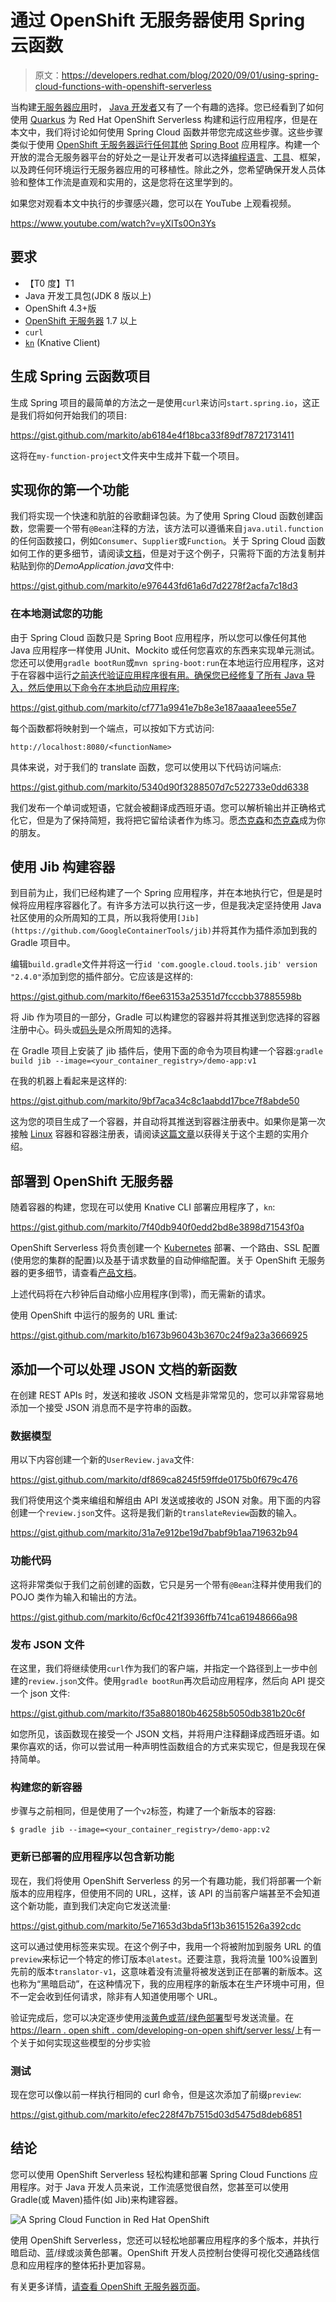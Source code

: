 # 通过 OpenShift 无服务器使用 Spring 云函数

> 原文：<https://developers.redhat.com/blog/2020/09/01/using-spring-cloud-functions-with-openshift-serverless>

当构建[无服务器应用](https://developers.redhat.com/topics/serverless-architecture)时， [Java 开发者](https://developers.redhat.com/topics/enterprise-java)又有了一个有趣的选择。您已经看到了如何使用 [Quarkus](https://developers.redhat.com/products/quarkus/getting-started) 为 Red Hat OpenShift Serverless 构建和运行应用程序，但是在本文中，我们将讨论如何使用 Spring Cloud 函数并带您完成这些步骤。这些步骤类似于使用 [OpenShift 无服务器运行任何其他](https://openshift.com/serverless) [Spring Boot](https://developers.redhat.com/topics/spring-boot) 应用程序。构建一个开放的混合无服务器平台的好处之一是让开发者可以选择[编程语言](https://developers.redhat.com/blog/category/languages-compilers/)、[工具](https://developers.redhat.com/topics/developer-tools)、框架，以及跨任何环境运行无服务器应用的可移植性。除此之外，您希望确保开发人员体验和整体工作流是直观和实用的，这是您将在这里学到的。

如果您对观看本文中执行的步骤感兴趣，您可以在 YouTube 上观看视频。

https://www.youtube.com/watch?v=yXlTs0On3Ys

## 要求

*   【T0 度】T1
*   Java 开发工具包(JDK 8 版以上)
*   OpenShift 4.3+版
*   [OpenShift 无服务器](https://openshift.com/serverless) 1.7 以上
*   `curl`
*   [`kn`](https://docs.openshift.com/container-platform/4.4/serverless/installing_serverless/installing-kn.html) (Knative Client)

## 生成 Spring 云函数项目

生成 Spring 项目的最简单的方法之一是使用`curl`来访问`start.spring.io`，这正是我们将如何开始我们的项目:

https://gist.github.com/markito/ab6184e4f18bca33f89df78721731411

这将在`my-function-project`文件夹中生成并下载一个项目。

## 实现你的第一个功能

我们将实现一个快速和肮脏的谷歌翻译包装。为了使用 Spring Cloud 函数创建函数，您需要一个带有`@Bean`注释的方法，该方法可以遵循来自`java.util.function`的任何函数接口，例如`Consumer`、`Supplier`或`Function`。关于 Spring Cloud 函数如何工作的更多细节，请阅读[文档](https://docs.spring.io/spring-cloud-function/docs/3.0.8.RELEASE/reference/html/spring-cloud-function.html)，但是对于这个例子，只需将下面的方法复制并粘贴到你的*DemoApplication.java*文件中:

https://gist.github.com/markito/e976443fd61a6d7d2278f2acfa7c18d3

### 在本地测试您的功能

由于 Spring Cloud 函数只是 Spring Boot 应用程序，所以您可以像任何其他 Java 应用程序一样使用 JUnit、Mockito 或任何您喜欢的东西来实现单元测试。您还可以使用`gradle bootRun`或`mvn spring-boot:run`在本地运行应用程序，这对于在容器中运行[之前迭代验证应用程序很有用。确保您已经修复了所有 Java 导入，然后使用以下命令在本地启动应用程序:](https://developers.redhat.com/topics/containers)

https://gist.github.com/markito/cf771a9941e7b8e3e187aaaa1eee55e7

每个函数都将映射到一个端点，可以按如下方式访问:

```
http://localhost:8080/<functionName>

```

具体来说，对于我们的 translate 函数，您可以使用以下代码访问端点:

https://gist.github.com/markito/5340d90f3288507d7c522733e0dd6338

我们发布一个单词或短语，它就会被翻译成西班牙语。您可以解析输出并正确格式化它，但是为了保持简短，我将把它留给读者作为练习。愿[杰克森](https://github.com/FasterXML/jackson)和[杰克森](https://www.json.org/json-en.html)成为你的朋友。

## 使用 Jib 构建容器

到目前为止，我们已经构建了一个 Spring 应用程序，并在本地执行它，但是是时候将应用程序容器化了。有许多方法可以执行这一步，但是我决定坚持使用 Java 社区使用的众所周知的工具，所以我将使用`[Jib](https://github.com/GoogleContainerTools/jib)`并将其作为插件添加到我的 Gradle 项目中。

编辑`build.gradle`文件并将这一行`id 'com.google.cloud.tools.jib' version "2.4.0"`添加到您的插件部分。它应该是这样的:

https://gist.github.com/markito/f6ee63153a25351d7fcccbb37885598b

将 Jib 作为项目的一部分，Gradle 可以构建您的容器并将其推送到您选择的容器注册中心。码头或[码头](https://hub.docker.com/)是众所周知的选择。

在 Gradle 项目上安装了 jib 插件后，使用下面的命令为项目构建一个容器:`gradle build jib --image=<your_container_registry>/demo-app:v1`

在我的机器上看起来是这样的:

https://gist.github.com/markito/9bf7aca34c8c1aabdd17bce7f8abde50

这为您的项目生成了一个容器，并自动将其推送到容器注册表中。如果你是第一次接触 [Linux](https://developers.redhat.com/topics/linux) 容器和容器注册表，请阅读[这篇文章](https://developers.redhat.com/blog/2018/02/22/container-terminology-practical-introduction/)以获得关于这个主题的实用介绍。

## 部署到 OpenShift 无服务器

随着容器的构建，您现在可以使用 Knative CLI 部署应用程序了，`kn`:

https://gist.github.com/markito/7f40db940f0edd2bd8e3898d71543f0a

OpenShift Serverless 将负责创建一个 [Kubernetes](https://developers.redhat.com/topics/kubernetes) 部署、一个路由、SSL 配置(使用您的集群的配置)以及基于请求数量的自动伸缩配置。关于 OpenShift 无服务器的更多细节，请查看[产品文档](https://docs.openshift.com/container-platform/4.4/serverless/serverless-getting-started.html)。

上述代码将在六秒钟后自动缩小应用程序(到零)，而无需新的请求。

使用 OpenShift 中运行的服务的 URL 重试:

https://gist.github.com/markito/b1673b96043b3670c24f9a23a3666925

## 添加一个可以处理 JSON 文档的新函数

在创建 REST APIs 时，发送和接收 JSON 文档是非常常见的，您可以非常容易地添加一个接受 JSON 消息而不是字符串的函数。

### 数据模型

用以下内容创建一个新的`UserReview.java`文件:

https://gist.github.com/markito/df869ca8245f59ffde0175b0f679c476

我们将使用这个类来编组和解组由 API 发送或接收的 JSON 对象。用下面的内容创建一个`review.json`文件。这将是我们新的`translateReview`函数的输入。

https://gist.github.com/markito/31a7e912be19d7babf9b1aa719632b94

### 功能代码

这将非常类似于我们之前创建的函数，它只是另一个带有`@Bean`注释并使用我们的 POJO 类作为输入和输出的方法。

https://gist.github.com/markito/6cf0c421f3936ffb741ca61948666a98

### 发布 JSON 文件

在这里，我们将继续使用`curl`作为我们的客户端，并指定一个路径到上一步中创建的`review.json`文件。使用`gradle bootRun`再次启动应用程序，然后向 API 提交一个 json 文件:

https://gist.github.com/markito/f35a880180b46258b5050db381b20c6f

如您所见，该函数现在接受一个 JSON 文档，并将用户注释翻译成西班牙语。如果你喜欢的话，你可以尝试用一种声明性函数组合的方式来实现它，但是我现在保持简单。

### 构建您的新容器

步骤与之前相同，但是使用了一个`v2`标签，构建了一个新版本的容器:

```
$ gradle jib --image=<your_container_registry>/demo-app:v2
```

### 更新已部署的应用程序以包含新功能

现在，我们将使用 OpenShift Serverless 的另一个有趣功能，我们将部署一个新版本的应用程序，但使用不同的 URL，这样，该 API 的当前客户端甚至不会知道这个新功能，直到我们决定向它发送流量:

https://gist.github.com/markito/5e71653d3bda5f13b36151526a392cdc

这可以通过使用标签来实现。在这个例子中，我用一个将被附加到服务 URL 的值`preview`来标记一个特定的修订版本`@latest`。还要注意，我将流量 100%设置到先前的版本`translator-v1`，这意味着没有流量将被发送到正在部署的新版本。这也称为“黑暗启动”，在这种情况下，我的应用程序的新版本在生产环境中可用，但不一定会收到任何请求，除非有人知道使用哪个 URL。

验证完成后，您可以决定逐步使用[淡黄色或蓝/绿色部署](https://opensource.com/article/17/5/colorful-deployments)型号发送流量。在[https://learn . open shift . com/developing-on-open shift/server less/](https://learn.openshift.com/developing-on-openshift/serverless/)上有一个关于如何实现这些模型的分步实验

### 测试

现在您可以像以前一样执行相同的 curl 命令，但是这次添加了前缀`preview`:

https://gist.github.com/markito/efec228f47b7515d03d5475d8deb6851

## 结论

您可以使用 OpenShift Serverless 轻松构建和部署 Spring Cloud Functions 应用程序。对于 Java 开发人员来说，工作流感觉很自然，您甚至可以使用 Gradle(或 Maven)插件(如 Jib)来构建容器。

![A Spring Cloud Function in Red Hat OpenShift](img/598179e782a08e0a412879cba66defa1.png)

使用 OpenShift Serverless，您还可以轻松地部署应用程序的多个版本，并执行暗启动、蓝/绿或淡黄色部署。OpenShift 开发人员控制台使得可视化交通路线信息和应用程序的整体拓扑更加容易。

有关更多详情，[请查看 OpenShift 无服务器页面](https://openshift.com/serverless)。